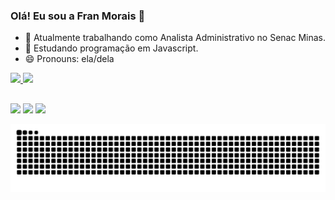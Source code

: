 ### Olá! Eu sou a Fran Morais 👋

- 🔭 Atualmente trabalhando como Analista Administrativo no Senac Minas.
- 🌱 Estudando programação em Javascript.
- 😄 Pronouns: ela/dela

<div>
  <a href="https://github.com/imFranMorais">
  <img height="180em" src="https://github-readme-stats.vercel.app/api?username=imFranMorais&show_icons=true&theme=dracula&include_all_commits=true&count_private=true"/>
  <img height="180em" src="https://github-readme-stats.vercel.app/api/top-langs/?username=imFranMorais&layout=compact&langs_count=7&theme=dracula"/>
</div>
    
  ##
 
<div> 
  <a href="https://instagram.com/imfranmorais" target="_blank"><img src="https://img.shields.io/badge/-Instagram-%23E4405F?style=for-the-badge&logo=instagram&logoColor=white" target="_blank"></a>
  <a href = "mailto:franciellefmorais@hotmail.com"><img src="https://img.shields.io/badge/Hotmail-0078D4?style=for-the-badge&logo=microsoft-outlook&logoColor=white" target="_blank"></a>
  <a href="https://www.linkedin.com/in/franciellemorais" target="_blank"><img src="https://img.shields.io/badge/-LinkedIn-%230077B5?style=for-the-badge&logo=linkedin&logoColor=white" target="_blank"></a> 
 
  ![Snake animation](https://github.com/imFranMorais/imFranMorais/blob/output/github-contribution-grid-snake.svg)
 
</div>


